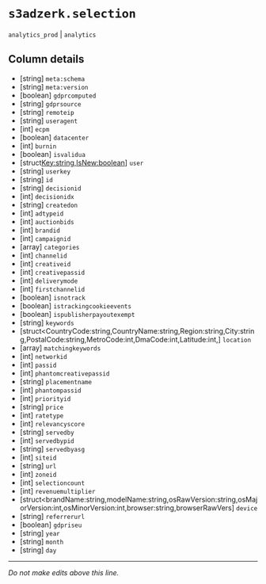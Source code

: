 # `s3adzerk.selection`
`analytics_prod` | `analytics`

## Column details
* [string]    `meta:schema`
* [string]    `meta:version`
* [boolean]   `gdprcomputed`
* [string]    `gdprsource`
* [string]    `remoteip`
* [string]    `useragent`
* [int]       `ecpm`
* [boolean]   `datacenter`
* [int]       `burnin`
* [boolean]   `isvalidua`
* [struct<Key:string,IsNew:boolean>] `user`
* [string]    `userkey`
* [string]    `id`
* [string]    `decisionid`
* [int]       `decisionidx`
* [string]    `createdon`
* [int]       `adtypeid`
* [int]       `auctionbids`
* [int]       `brandid`
* [int]       `campaignid`
* [array<string>] `categories`
* [int]       `channelid`
* [int]       `creativeid`
* [int]       `creativepassid`
* [int]       `deliverymode`
* [int]       `firstchannelid`
* [boolean]   `isnotrack`
* [boolean]   `istrackingcookieevents`
* [boolean]   `ispublisherpayoutexempt`
* [string]    `keywords`
* [struct<CountryCode:string,CountryName:string,Region:string,City:string,PostalCode:string,MetroCode:int,DmaCode:int,Latitude:int,] `location`
* [array<string>] `matchingkeywords`
* [int]       `networkid`
* [int]       `passid`
* [int]       `phantomcreativepassid`
* [string]    `placementname`
* [int]       `phantompassid`
* [int]       `priorityid`
* [string]    `price`
* [int]       `ratetype`
* [int]       `relevancyscore`
* [string]    `servedby`
* [int]       `servedbypid`
* [string]    `servedbyasg`
* [int]       `siteid`
* [string]    `url`
* [int]       `zoneid`
* [int]       `selectioncount`
* [int]       `revenuemultiplier`
* [struct<brandName:string,modelName:string,osRawVersion:string,osMajorVersion:int,osMinorVersion:int,browser:string,browserRawVers] `device`
* [string]    `referrerurl`
* [boolean]   `gdpriseu`
* [string]    `year`
* [string]    `month`
* [string]    `day`

-------------------------------------------------------------------------------
*Do not make edits above this line.*
